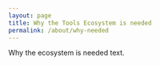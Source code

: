 ```yaml
---
layout: page
title: Why the Tools Ecosystem is needed
permalink: /about/why-needed
---
```


Why the ecosystem is needed text.